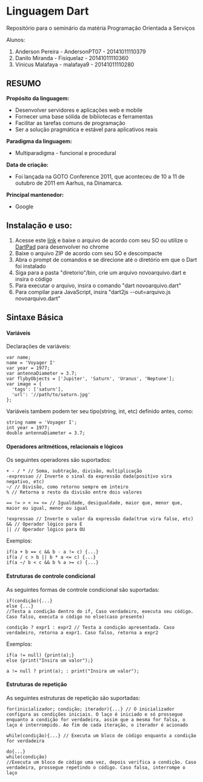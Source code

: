 # Linguagem Dart


Repositório para o seminário da matéria Programação Orientada a Serviços

Alunos:
1. Anderson Pereira - AndersonPT07 - 20141011110379
2. Danilo Miranda - Fisiquelaz - 20141011110360
3. Vinicus Malafaya - malafaya9 - 20141011110280

## RESUMO

**Propósito da linguagem:**
  - Desenvolver servidores e aplicações web e mobile
  - Fornecer uma base sólida de bibliotecas e ferramentas
  - Facilitar as tarefas comuns de programação
  - Ser a solução pragmática e estável para aplicativos reais

**Paradigma da linguagem:**
  - Multiparadigma - funcional e procedural

**Data de criação:**
  - Foi lançada na GOTO Conference 2011, que aconteceu de 10 a 11 de outubro de 2011 em Aarhus, na Dinamarca.

**Principal mantenedor:**
  - Google

## Instalação e uso:

1. Acesse este [link](https://www.dartlang.org/install/archive "Instalação") e baixe o arquivo de acordo com seu SO ou utilize o [DartPad](https://dartpad.dartlang.org/) para desenvolver no chrome
2. Baixe o arquivo ZIP de acordo com seu SO e descompacte
3. Abra o prompt de comandos e se direcione até o diretório em que o Dart foi instalado
4. Siga para a pasta "diretorio"/bin, crie um arquivo novoarquivo.dart e insira o código
5. Para executar o arquivo, insira o comando "dart novoarquivo.dart"
6. Para compilar para JavaScript, insira "dart2js --out=arquivo.js novoarquivo.dart"

## Sintaxe Básica

#### Variáveis
Declarações de variáveis:

~~~~
var name;
name = 'Voyager I'
var year = 1977;
var antennaDiameter = 3.7;
var flybyObjects = ['Jupiter', 'Saturn', 'Uranus', 'Neptune'];
var image = {
  'tags': ['saturn'],
  'url': '//path/to/saturn.jpg'
};
~~~~
Variáveis tambem podem ter seu tipo(string, int, etc) definido antes, como:

~~~~
string name = 'Voyager I';
int year = 1977;
double antennaDiameter = 3.7;
~~~~



#### Operadores aritméticos, relacionais e lógicos
Os seguintes operadores são suportados:

~~~~
+ - / * // Soma, subtração, divisão, multiplicação
-expressao // Inverte o sinal da expressão dada(positivo vira negativo, etc)
~/ // Divisão, como retorno sempre em inteiro
% // Retorna o resto da divisão entre dois valores

== != > < >= <= // Igualdade, desigualdade, maior que, menor que, maior ou igual, menor ou igual

!expressao // Inverte o valor da expressão dada(true vira false, etc)
&& // Operador lógico para E
|| // Operador lógico para OU
~~~~
Exemplos:

~~~~
if(a + b == c && b - a != c) {...}
if(a / c > b || b * a <= c) {...}
if(a ~/ b < c && b % a >= c) {...}
~~~~



#### Estruturas de controle condicional
As seguintes formas de controle condicional são suportadas:

~~~~
if(condição){...}
else {...}
//Testa a condição dentro do if, Caso verdadeiro, executa seu código. Caso falso, executa o código no else(caso presente)

condição ? expr1 : expr2 // Testa a condição apresentada. Caso verdadeiro, retorna a expr1. Caso falso, retorna a expr2
~~~~
Exemplos:

~~~~
if(a != null) {print(a);}
else {print("Insira um valor");}

a != null ? print(a); : print("Insira um valor");
~~~~



#### Estruturas de repetição
As seguintes estruturas de repetição são suportadas:

~~~~
for(inicializador; condição; iterador){...} // O inicializador configura as condições iniciais. O laço é iniciado e só prossegue enquanto a condição for verdadeira, assim que a mesma for falsa, o laço é interrompido. Ao fim de cada iteração, o iterador é acionado

while(condição){...} // Executa um bloco de código enquanto a condição for verdadeira

do{...}
while(condição)
//Executa um bloco de código uma vez, depois verifica a condição. Caso verdadeira, prossegue repetindo o código. Caso falsa, interrompe o laço
~~~~
